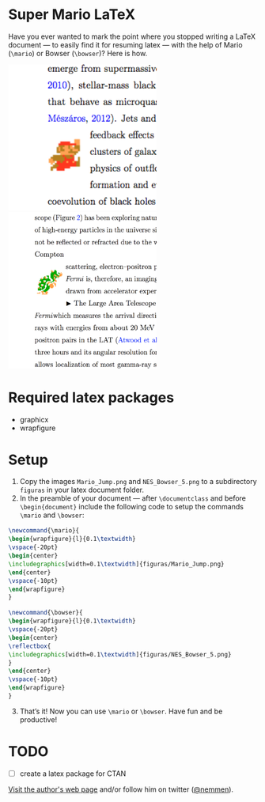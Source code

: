 Super Mario LaTeX
===================

Have you ever wanted to mark the point where you stopped writing a LaTeX document — to easily find it for resuming latex — with the help of Mario (`\mario`) or Bowser (`\bowser`)? Here is how.

<img src="Screenshot 2016-11-04 19.28.25.png" width="300px" />

<img src="Screenshot 2016-11-05 19.32.45.png" width="300px" />

# Required latex packages

- graphicx
- wrapfigure

# Setup

1. Copy the images `Mario_Jump.png` and `NES_Bowser_5.png` to a subdirectory `figuras` in your latex document folder.
2. In the preamble of your document — after `\documentclass` and before `\begin{document}` include the following code to setup the commands `\mario` and `\bowser`:

```latex
\newcommand{\mario}{
\begin{wrapfigure}{l}{0.1\textwidth}
\vspace{-20pt}
\begin{center}
\includegraphics[width=0.1\textwidth]{figuras/Mario_Jump.png}
\end{center}
\vspace{-10pt}
\end{wrapfigure}
}
```

```latex
\newcommand{\bowser}{
\begin{wrapfigure}{l}{0.1\textwidth}
\vspace{-20pt}
\begin{center}
\reflectbox{
\includegraphics[width=0.1\textwidth]{figuras/NES_Bowser_5.png}
}
\end{center}
\vspace{-10pt}
\end{wrapfigure}
}
```

3. That’s it! Now you can use `\mario` or `\bowser`. Have fun and be productive!

# TODO

* [ ] create a latex package for CTAN

[Visit the author's web page](http://rodrigonemmen.com/) and/or follow him on twitter ([@nemmen](https://twitter.com/nemmen)).